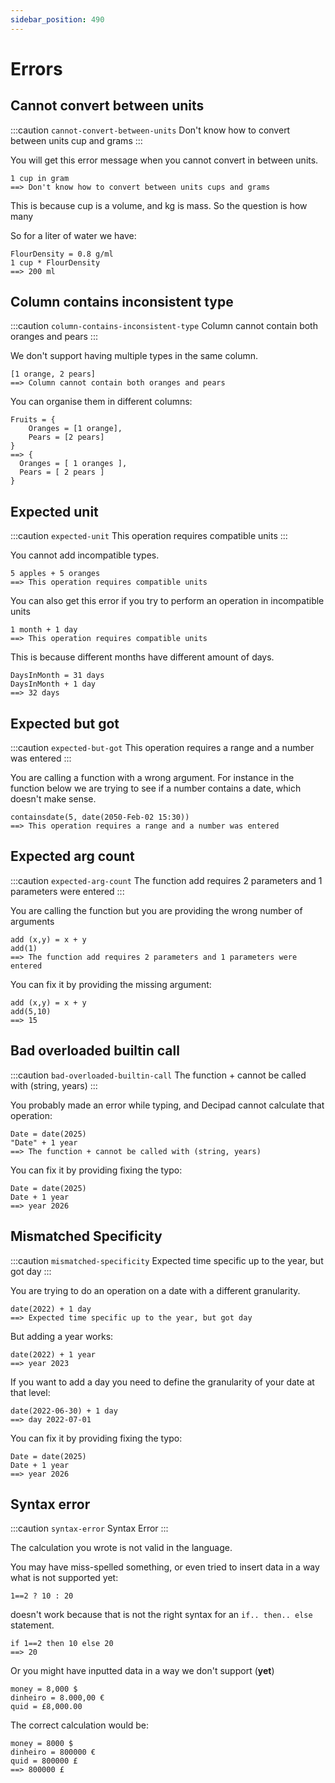 ```yaml
---
sidebar_position: 490
---
```


# Errors

## Cannot convert between units

:::caution `cannot-convert-between-units`
Don't know how to convert between units cup and grams
:::

You will get this error message when you cannot convert in between units.

```deci live
1 cup in gram
==> Don't know how to convert between units cups and grams
```

This is because cup is a volume, and kg is mass. So the question is how many

So for a liter of water we have:

```
FlourDensity = 0.8 g/ml
1 cup * FlourDensity
==> 200 ml
```

## Column contains inconsistent type

:::caution `column-contains-inconsistent-type`
Column cannot contain both oranges and pears
:::

We don't support having multiple types in the same column.

```deci live
[1 orange, 2 pears]
==> Column cannot contain both oranges and pears
```

You can organise them in different columns:

```deci live
Fruits = {
    Oranges = [1 orange],
    Pears = [2 pears]
}
==> {
  Oranges = [ 1 oranges ],
  Pears = [ 2 pears ]
}
```

## Expected unit

:::caution `expected-unit`
This operation requires compatible units
:::

You cannot add incompatible types.

```deci live
5 apples + 5 oranges
==> This operation requires compatible units
```

You can also get this error if you try to perform an operation in incompatible units

```deci live
1 month + 1 day
==> This operation requires compatible units
```

This is because different months have different amount of days.

```deci live
DaysInMonth = 31 days
DaysInMonth + 1 day
==> 32 days
```

## Expected but got

:::caution `expected-but-got`
This operation requires a range and a number was entered
:::

You are calling a function with a wrong argument. For instance in the function below we are trying to see if a number contains a date, which doesn't make sense.

```deci live
containsdate(5, date(2050-Feb-02 15:30))
==> This operation requires a range and a number was entered
```

## Expected arg count

:::caution `expected-arg-count`
The function add requires 2 parameters and 1 parameters were entered
:::

You are calling the function but you are providing the wrong number of arguments

```deci live
add (x,y) = x + y
add(1)
==> The function add requires 2 parameters and 1 parameters were entered
```

You can fix it by providing the missing argument:

```deci live
add (x,y) = x + y
add(5,10)
==> 15
```

## Bad overloaded builtin call

:::caution `bad-overloaded-builtin-call`
The function + cannot be called with (string, years)
:::

You probably made an error while typing, and Decipad cannot calculate that operation:

```deci live
Date = date(2025)
"Date" + 1 year
==> The function + cannot be called with (string, years)
```

You can fix it by providing fixing the typo:

```deci live
Date = date(2025)
Date + 1 year
==> year 2026
```

## Mismatched Specificity

:::caution `mismatched-specificity`
Expected time specific up to the year, but got day
:::

You are trying to do an operation on a date with a different granularity.

```deci live
date(2022) + 1 day
==> Expected time specific up to the year, but got day
```

But adding a year works:

```deci live
date(2022) + 1 year
==> year 2023
```

If you want to add a day you need to define the granularity of your date at that level:

```deci live
date(2022-06-30) + 1 day
==> day 2022-07-01
```

You can fix it by providing fixing the typo:

```deci live
Date = date(2025)
Date + 1 year
==> year 2026
```

## Syntax error

:::caution `syntax-error`
Syntax Error
:::

The calculation you wrote is not valid in the language.

You may have miss-spelled something, or even tried to insert data in a way what is not supported yet:

```
1==2 ? 10 : 20
```

doesn't work because that is not the right syntax for an `if.. then.. else` statement.

```deci live
if 1==2 then 10 else 20
==> 20
```

Or you might have inputted data in a way we don't support (**yet**)

```
money = 8,000 $
dinheiro = 8.000,00 €
quid = £8,000.00
```

The correct calculation would be:

```deci live
money = 8000 $
dinheiro = 800000 €
quid = 800000 £
==> 800000 £
```
